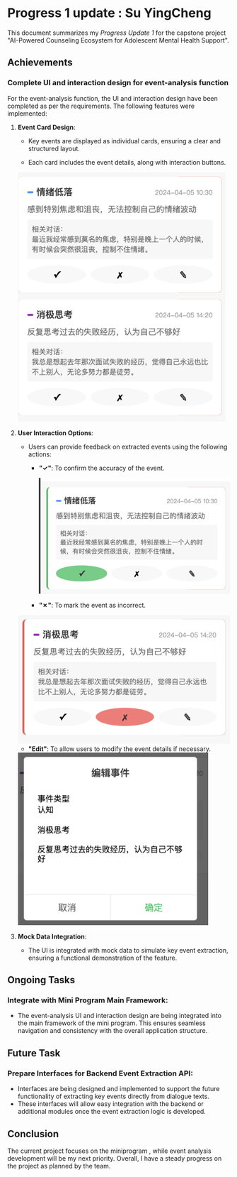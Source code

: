 # Progress 1 update : Su YingCheng

This document summarizes my *Progress Update 1* for the capstone project "AI-Powered Counseling Ecosystem for Adolescent Mental Health Support".

## Achievements

### Complete UI and interaction design for event-analysis function

For the event-analysis function, the UI and interaction design have been completed as per the requirements. The following features were implemented:

1. **Event Card Design**:

   - Key events are displayed as individual cards, ensuring a clear and structured layout.
   
   - Each card includes the event details, along with interaction buttons.
   
   <img src="./assets/image-20250407120713300.png" alt="image-20250407120713300" style="zoom:67%;" />
   
2. **User Interaction Options**:
  
   - Users can provide feedback on extracted events using the following actions:
   
     - **"✓"**: To confirm the accuracy of the event.
   
       <img src="./assets/image-20250407120736292.png" alt="image-20250407120736292" style="zoom:67%;" />
   
     - **"✗"**: To mark the event as incorrect.
   
   	<img src="./assets/image-20250407120755242.png" alt="image-20250407120755242" style="zoom:67%;" />
   	
   	* **"Edit"**: To allow users to modify the event details if necessary.
   	
   	<img src="./assets/image-20250407120835511.png" alt="image-20250407120835511" style="zoom:67%;" />
   


3. **Mock Data Integration**:

   - The UI is integrated with mock data to simulate key event extraction, ensuring a functional demonstration of the feature.

   

## Ongoing Tasks

### **Integrate with Mini Program Main Framework**:

- The event-analysis UI and interaction design are being integrated into the main framework of the mini program. This ensures seamless navigation and consistency with the overall application structure.

## Future Task

### **Prepare Interfaces for Backend Event Extraction API**:

- Interfaces are being designed and implemented to support the future functionality of extracting key events directly from dialogue texts.
- These interfaces will allow easy integration with the backend or additional modules once the event extraction logic is developed.

## Conclusion

The current project focuses on the miniprogram , while event analysis  development will be my next priority. Overall, I have a steady progress on the project as planned by the team.